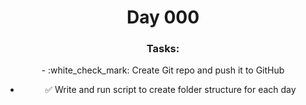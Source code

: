 <div  align="center">

<h1>Day 000</h1>

<h3>Tasks:</h3> 
- :white_check_mark: Create Git repo and push it to GitHub

- :white_check_mark: Write and run script to create folder structure for each day

</div>
